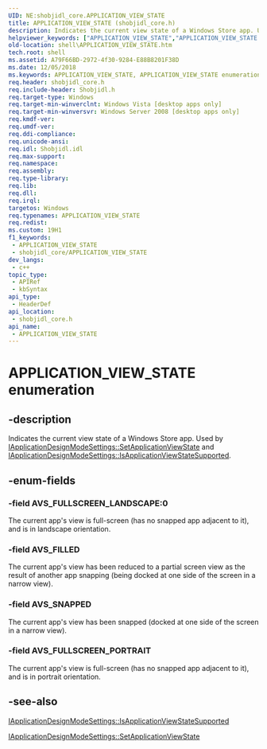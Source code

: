 ```yaml
---
UID: NE:shobjidl_core.APPLICATION_VIEW_STATE
title: APPLICATION_VIEW_STATE (shobjidl_core.h)
description: Indicates the current view state of a Windows Store app. Used by IApplicationDesignModeSettings::SetApplicationViewState and IApplicationDesignModeSettings::IsApplicationViewStateSupported.
helpviewer_keywords: ["APPLICATION_VIEW_STATE","APPLICATION_VIEW_STATE enumeration [Windows Shell]","AVS_FILLED","AVS_FULLSCREEN_LANDSCAPE","AVS_FULLSCREEN_PORTRAIT","AVS_SNAPPED","shell.APPLICATION_VIEW_STATE","shobjidl_core/APPLICATION_VIEW_STATE","shobjidl_core/AVS_FILLED","shobjidl_core/AVS_FULLSCREEN_LANDSCAPE","shobjidl_core/AVS_FULLSCREEN_PORTRAIT","shobjidl_core/AVS_SNAPPED"]
old-location: shell\APPLICATION_VIEW_STATE.htm
tech.root: shell
ms.assetid: A79F66BD-2972-4f30-9284-E88B8201F38D
ms.date: 12/05/2018
ms.keywords: APPLICATION_VIEW_STATE, APPLICATION_VIEW_STATE enumeration [Windows Shell], AVS_FILLED, AVS_FULLSCREEN_LANDSCAPE, AVS_FULLSCREEN_PORTRAIT, AVS_SNAPPED, shell.APPLICATION_VIEW_STATE, shobjidl_core/APPLICATION_VIEW_STATE, shobjidl_core/AVS_FILLED, shobjidl_core/AVS_FULLSCREEN_LANDSCAPE, shobjidl_core/AVS_FULLSCREEN_PORTRAIT, shobjidl_core/AVS_SNAPPED
req.header: shobjidl_core.h
req.include-header: Shobjidl.h
req.target-type: Windows
req.target-min-winverclnt: Windows Vista [desktop apps only]
req.target-min-winversvr: Windows Server 2008 [desktop apps only]
req.kmdf-ver: 
req.umdf-ver: 
req.ddi-compliance: 
req.unicode-ansi: 
req.idl: Shobjidl.idl
req.max-support: 
req.namespace: 
req.assembly: 
req.type-library: 
req.lib: 
req.dll: 
req.irql: 
targetos: Windows
req.typenames: APPLICATION_VIEW_STATE
req.redist: 
ms.custom: 19H1
f1_keywords:
 - APPLICATION_VIEW_STATE
 - shobjidl_core/APPLICATION_VIEW_STATE
dev_langs:
 - c++
topic_type:
 - APIRef
 - kbSyntax
api_type:
 - HeaderDef
api_location:
 - shobjidl_core.h
api_name:
 - APPLICATION_VIEW_STATE
---
```


# APPLICATION_VIEW_STATE enumeration


## -description

Indicates the current view state of a Windows Store app. Used by <a href="/windows/desktop/api/shobjidl_core/nf-shobjidl_core-iapplicationdesignmodesettings-setapplicationviewstate">IApplicationDesignModeSettings::SetApplicationViewState</a> and <a href="/windows/desktop/api/shobjidl_core/nf-shobjidl_core-iapplicationdesignmodesettings-isapplicationviewstatesupported">IApplicationDesignModeSettings::IsApplicationViewStateSupported</a>.

## -enum-fields

### -field AVS_FULLSCREEN_LANDSCAPE:0

The current app's view is full-screen (has no snapped app adjacent to it), and is in landscape orientation.

### -field AVS_FILLED

The current app's view has been reduced to a partial screen view as the result of another app snapping (being docked at one side of the screen in a narrow view).

### -field AVS_SNAPPED

The current app's view has been snapped (docked at one side of the screen in a narrow view).

### -field AVS_FULLSCREEN_PORTRAIT

The current app's view is full-screen (has no snapped app adjacent to it), and is in portrait orientation.

## -see-also

<a href="/windows/desktop/api/shobjidl_core/nf-shobjidl_core-iapplicationdesignmodesettings-isapplicationviewstatesupported">IApplicationDesignModeSettings::IsApplicationViewStateSupported</a>



<a href="/windows/desktop/api/shobjidl_core/nf-shobjidl_core-iapplicationdesignmodesettings-setapplicationviewstate">IApplicationDesignModeSettings::SetApplicationViewState</a>
